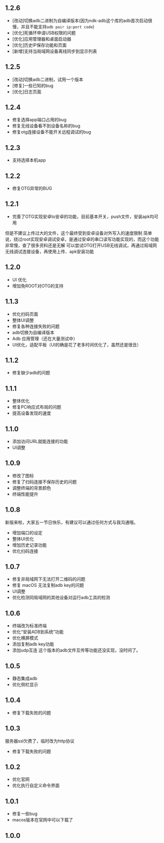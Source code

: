 ## 1.2.6
- [改动]切换adb二进制为自编译版本(因为ndk-adb这个库的adb首次启动很慢，并且不能支持`adb pair ip:port code`)
- [优化]死循环申请USB权限的问题
- [优化]应用管理器和桌面启动器
- [优化]历史IP保存功能和页面
- [新增]支持当局域网设备离线同步到显示列表

## 1.2.5
- [改动]切换adb二进制，试用一个版本
- [修复]一些已知的bug
- [优化]日志页面

## 1.2.4
- 修复选择app端口占用的bug
- 修复无线设备看不到设备名称的bug
- 修复otg连接设备不能开关远程调试的bug

## 1.2.3
- 支持选择本机app
## 1.2.2
- 修复OTG异常的BUG

## 1.2.1
- 完善了OTG实现安卓to安卓的功能，目前基本开关，push文件，安装apk均可用

但是不建议上传过大的文件，这个最终受到安卓设备对外写入的速度限制
简单说，绕过root实现安卓调试安卓，是通过安卓的串口读写功能实现的，而这个功能非常慢，查了很多资料还是无解
可以尝试OTG打开USB无线调试，再通过局域网无线调试连接设备，再使用上传、apk安装功能
## 1.2.0
- UI 优化
- 增加免ROOT对OTG的支持
## 1.1.3
- 优化扫码页面
- 整体UI调整
- 修复各种连接失败的问题
- adb切换为自编译版本
- Adb 应用管理（还在大量测试中）
- UI优化，适配平板（UI的确是花了老多时间优化了，虽然还是很丑）
## 1.1.2
- 修复缺少adb的问题

## 1.1.1
- 整体优化
- 修复PC响应式布局的问题
- 提高设备发现的速度

## 1.1.0

- 添加访问URL就能连接的功能
- UI调整

## 1.0.9

- 修改了图标
- 修复了扫码连接不保存历史的问题
- 调整终端的背景颜色
- 终端性能提升

## 1.0.8

新版来啦，大家五一节日快乐，有建议可以通过任何方式与我沟通哦。

- 增加端口的设定
- 整体UI优化
- 增加历史记录功能
- 优化扫码连接

## 1.0.7

- 修复非局域网下无法打开二维码的问题
- 修复 macOS 无法复制adb key的问题
- UI调整
- 优化检测同局域网的其他设备对运行adb工具的检测

## 1.0.6

- 终端改为标准终端
- 优化“安装ADB到系统”功能
- 优化横屏模式
- 添加复制adb key功能
- 添加udp互连
这个版本的adb文件互传等功能还没实现，没时间了。

## 1.0.5

- 静态集成adb
- 优化侧栏显示

## 1.0.4

- 修复下载失败的问题

## 1.0.3

服务器ssl欠费了，临时改为http协议
- 修复下载失败的问题

## 1.0.2

- 优化官网
- 优化执行自定义命令界面

## 1.0.1

- 修复一些bug
- macos版本在官网中可以下载了

## 1.0.0